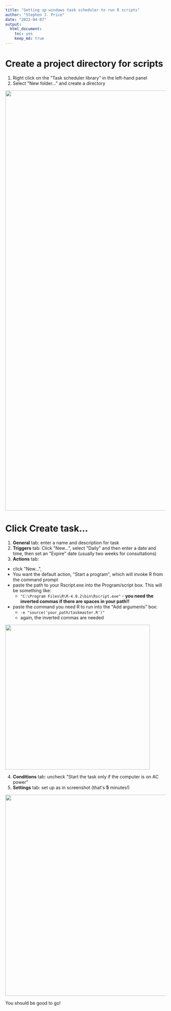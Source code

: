 ```yaml
---
title: "Setting up windows task scheduler to run R scripts"
author: "Stephen J. Price"
date: "2021-04-07"
output: 
  html_document:
    toc: yes
    keep_md: true
---
```






# Create a project directory for scripts
1. Right click on the "Task scheduler library" in the left-hand panel
2. Select "New folder..." and create a directory

<img src="C:/Users/stephen.price/my_home/resources/r_resources/task_scheduler/create_dir.PNG" width="1318" />

# Click Create task...
1. **General** tab: enter a name and description for task
2. **Triggers** tab: Click "New...", select "Daily" and then enter a date and time, then set an "Expire" date (usually two weeks for consultations)
3. **Actions** tab: 
  - click "New...",
  - You want the default action, "Start a program", which will invoke R from the command prompt
  - paste the path to your Rscript.exe into the Program/script box. This will be something like:
    + `"C:\Program Files\R\R-4.0.2\bin\Rscript.exe"` - **you need the inverted commas if there are spaces in your path!!**
  - paste the command you need R to run into the "Add arguments" box:
    + `-e "source('your_path/taskmaster.R')"`
    + again, the inverted commas are needed

<img src="C:/Users/stephen.price/my_home/resources/r_resources/task_scheduler/create_action.PNG" width="454" />

4. **Conditions** tab: uncheck "Start the task only if the computer is on AC power"
5. **Settings** tab: set up as in screenshot (that's **5** minutes!)

<img src="C:/Users/stephen.price/my_home/resources/r_resources/task_scheduler/settings.PNG" width="631" />

You should be good to go!

